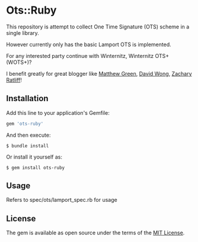# Ots::Ruby

This repository is attempt to collect One Time Signature (OTS) scheme in a single library.

However currently only has the basic Lamport OTS is implemented.

For any interested party continue with Winternitz, Winternitz OTS+ (WOTS+)?

I benefit greatly for great blogger like [Matthew Green](https://blog.cryptographyengineering.com/2018/04/07/hash-based-signatures-an-illustrated-primer/), [David Wong](https://cryptoservices.github.io/quantum/2015/12/04/one-time-signatures.html), [Zachary Ratliff](https://zacharyratliff.org/Lamport-Signatures/)! 


## Installation

Add this line to your application's Gemfile:

```ruby
gem 'ots-ruby'
```

And then execute:

    $ bundle install

Or install it yourself as:

    $ gem install ots-ruby

## Usage

Refers to spec/ots/lamport\_spec.rb for usage

## License

The gem is available as open source under the terms of the [MIT License](https://opensource.org/licenses/MIT).

